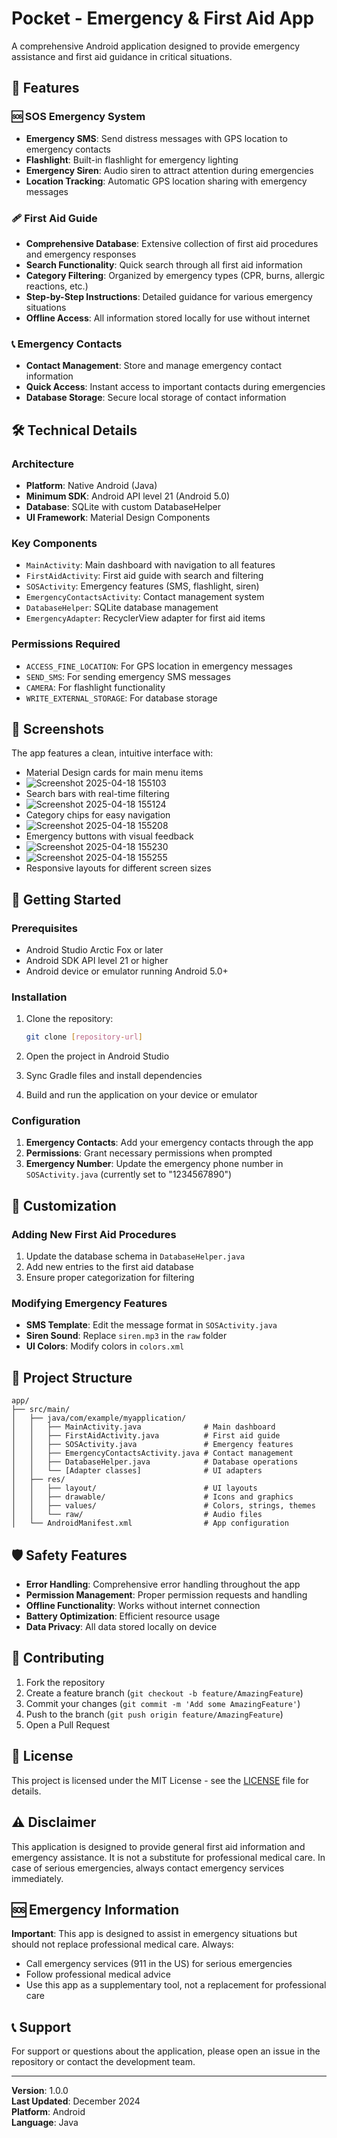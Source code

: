 # Pocket - Emergency & First Aid App

A comprehensive Android application designed to provide emergency assistance and first aid guidance in critical situations.

## 🚨 Features

### 🆘 SOS Emergency System
- **Emergency SMS**: Send distress messages with GPS location to emergency contacts
- **Flashlight**: Built-in flashlight for emergency lighting
- **Emergency Siren**: Audio siren to attract attention during emergencies
- **Location Tracking**: Automatic GPS location sharing with emergency messages

### 🩹 First Aid Guide
- **Comprehensive Database**: Extensive collection of first aid procedures and emergency responses
- **Search Functionality**: Quick search through all first aid information
- **Category Filtering**: Organized by emergency types (CPR, burns, allergic reactions, etc.)
- **Step-by-Step Instructions**: Detailed guidance for various emergency situations
- **Offline Access**: All information stored locally for use without internet

### 📞 Emergency Contacts
- **Contact Management**: Store and manage emergency contact information
- **Quick Access**: Instant access to important contacts during emergencies
- **Database Storage**: Secure local storage of contact information

## 🛠 Technical Details

### Architecture
- **Platform**: Native Android (Java)
- **Minimum SDK**: Android API level 21 (Android 5.0)
- **Database**: SQLite with custom DatabaseHelper
- **UI Framework**: Material Design Components

### Key Components
- `MainActivity`: Main dashboard with navigation to all features
- `FirstAidActivity`: First aid guide with search and filtering
- `SOSActivity`: Emergency features (SMS, flashlight, siren)
- `EmergencyContactsActivity`: Contact management system
- `DatabaseHelper`: SQLite database management
- `EmergencyAdapter`: RecyclerView adapter for first aid items

### Permissions Required
- `ACCESS_FINE_LOCATION`: For GPS location in emergency messages
- `SEND_SMS`: For sending emergency SMS messages
- `CAMERA`: For flashlight functionality
- `WRITE_EXTERNAL_STORAGE`: For database storage

## 📱 Screenshots

The app features a clean, intuitive interface with:

- Material Design cards for main menu items
- ![Screenshot 2025-04-18 155103](https://github.com/user-attachments/assets/ef25d7ac-6308-4e22-886a-ea2a41c0c1c9)
- Search bars with real-time filtering
- ![Screenshot 2025-04-18 155124](https://github.com/user-attachments/assets/2d7d2ed0-322a-453e-9b2e-9aecfa5d3549)
- Category chips for easy navigation
- ![Screenshot 2025-04-18 155208](https://github.com/user-attachments/assets/df987e00-7b02-4335-8e65-0f9cf92fbe91)
- Emergency buttons with visual feedback
- ![Screenshot 2025-04-18 155230](https://github.com/user-attachments/assets/cb61e711-f424-4c27-b45f-b4c24aa3eeba)
- ![Screenshot 2025-04-18 155255](https://github.com/user-attachments/assets/8fb7be1d-5eaf-4ba2-87b7-1fd50b31a124)
- Responsive layouts for different screen sizes

## 🚀 Getting Started

### Prerequisites
- Android Studio Arctic Fox or later
- Android SDK API level 21 or higher
- Android device or emulator running Android 5.0+

### Installation
1. Clone the repository:
   ```bash
   git clone [repository-url]
   ```

2. Open the project in Android Studio

3. Sync Gradle files and install dependencies

4. Build and run the application on your device or emulator

### Configuration
1. **Emergency Contacts**: Add your emergency contacts through the app
2. **Permissions**: Grant necessary permissions when prompted
3. **Emergency Number**: Update the emergency phone number in `SOSActivity.java` (currently set to "1234567890")

## 🔧 Customization

### Adding New First Aid Procedures
1. Update the database schema in `DatabaseHelper.java`
2. Add new entries to the first aid database
3. Ensure proper categorization for filtering

### Modifying Emergency Features
- **SMS Template**: Edit the message format in `SOSActivity.java`
- **Siren Sound**: Replace `siren.mp3` in the `raw` folder
- **UI Colors**: Modify colors in `colors.xml`

## 📁 Project Structure

```
app/
├── src/main/
│   ├── java/com/example/myapplication/
│   │   ├── MainActivity.java              # Main dashboard
│   │   ├── FirstAidActivity.java          # First aid guide
│   │   ├── SOSActivity.java               # Emergency features
│   │   ├── EmergencyContactsActivity.java # Contact management
│   │   ├── DatabaseHelper.java            # Database operations
│   │   └── [Adapter classes]              # UI adapters
│   ├── res/
│   │   ├── layout/                        # UI layouts
│   │   ├── drawable/                      # Icons and graphics
│   │   ├── values/                        # Colors, strings, themes
│   │   └── raw/                           # Audio files
│   └── AndroidManifest.xml                # App configuration
```

## 🛡 Safety Features

- **Error Handling**: Comprehensive error handling throughout the app
- **Permission Management**: Proper permission requests and handling
- **Offline Functionality**: Works without internet connection
- **Battery Optimization**: Efficient resource usage
- **Data Privacy**: All data stored locally on device

## 🤝 Contributing

1. Fork the repository
2. Create a feature branch (`git checkout -b feature/AmazingFeature`)
3. Commit your changes (`git commit -m 'Add some AmazingFeature'`)
4. Push to the branch (`git push origin feature/AmazingFeature`)
5. Open a Pull Request

## 📄 License

This project is licensed under the MIT License - see the [LICENSE](LICENSE) file for details.

## ⚠️ Disclaimer

This application is designed to provide general first aid information and emergency assistance. It is not a substitute for professional medical care. In case of serious emergencies, always contact emergency services immediately.

## 🆘 Emergency Information

**Important**: This app is designed to assist in emergency situations but should not replace professional medical care. Always:
- Call emergency services (911 in the US) for serious emergencies
- Follow professional medical advice
- Use this app as a supplementary tool, not a replacement for professional care

## 📞 Support

For support or questions about the application, please open an issue in the repository or contact the development team.

---

**Version**: 1.0.0  
**Last Updated**: December 2024  
**Platform**: Android  
**Language**: Java 
